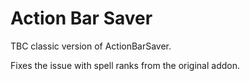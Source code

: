 # Action Bar Saver

TBC classic version of ActionBarSaver.

Fixes the issue with spell ranks from the original addon.